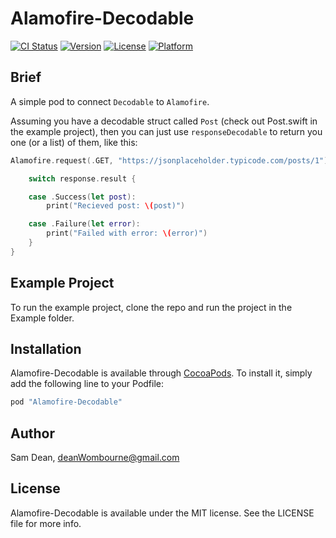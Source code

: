 # Alamofire-Decodable

[![CI Status](http://img.shields.io/travis/deanWombourne/Alamofire-Decodable.svg?style=flat)](https://travis-ci.org/deanWombourne/Alamofire-Decodable)
[![Version](https://img.shields.io/cocoapods/v/Alamofire-Decodable.svg?style=flat)](http://cocoapods.org/pods/Alamofire-Decodable)
[![License](https://img.shields.io/cocoapods/l/Alamofire-Decodable.svg?style=flat)](http://cocoapods.org/pods/Alamofire-Decodable)
[![Platform](https://img.shields.io/cocoapods/p/Alamofire-Decodable.svg?style=flat)](http://cocoapods.org/pods/Alamofire-Decodable)

## Brief

A simple pod to connect `Decodable` to `Alamofire`.

Assuming you have a decodable struct called `Post` (check out Post.swift in the example project), then you can just use `responseDecodable` to return you one (or a list) of them, like this: 

```swift
Alamofire.request(.GET, "https://jsonplaceholder.typicode.com/posts/1").responseDecodable { (response: Response<Post, DecodableResponseError>) in

    switch response.result {

    case .Success(let post):
        print("Recieved post: \(post)")

    case .Failure(let error):
        print("Failed with error: \(error)")
    }
}
```

## Example Project

To run the example project, clone the repo and run the project in the Example folder.

## Installation

Alamofire-Decodable is available through [CocoaPods](http://cocoapods.org). To install
it, simply add the following line to your Podfile:

```ruby
pod "Alamofire-Decodable"
```

## Author

Sam Dean, deanWombourne@gmail.com

## License

Alamofire-Decodable is available under the MIT license. See the LICENSE file for more info.
